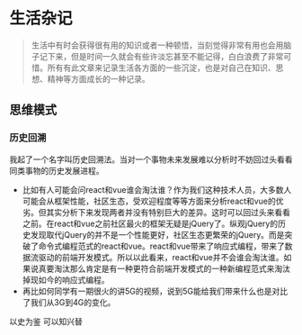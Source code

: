 # 生活杂记
> 生活中有时会获得很有用的知识或者一种顿悟，当刻觉得非常有用也会用脑子记下来，但是时间一久就会有些许淡忘甚至不能记得，白白浪费了非常可惜。所有有此文章来记录生活各方面的一些沉淀，也是对自己在知识、思想、精神等方面成长的一种记录。
## 思维模式
### 历史回溯
我起了一个名字叫历史回溯法。当对一个事物未来发展难以分析时不妨回过头看看同类事物的历史发展进程。
* 比如有人可能会问react和vue谁会淘汰谁？作为我们这种技术人员，大多数人可能会从框架性能，社区生态，受欢迎程度等等方面来分析react和vue的优劣。但其实分析下来发现两者并没有特别巨大的差异。这时可以回过头来看看之前。在react和vue之前社区最火的框架无疑是jQuery了。纵观jQuery的历史发现取代jQuery的并不是一个性能更好，社区生态更繁荣的jQuery。而是突破了命令式编程范式的react和vue。react和vue带来了响应式编程，带来了数据流驱动的前端开发模式。所以以此看来，react和vue并不会谁会淘汰谁。如果说真要淘汰那么肯定是有一种更符合前端开发模式的一种新编程范式来淘汰掉现如今的响应式编程。
* 再比如何同学有一期很火的讲5G的视频，说到5G能给我们带来什么也是对比了我们从3G到4G的变化。

以史为鉴 可以知兴替